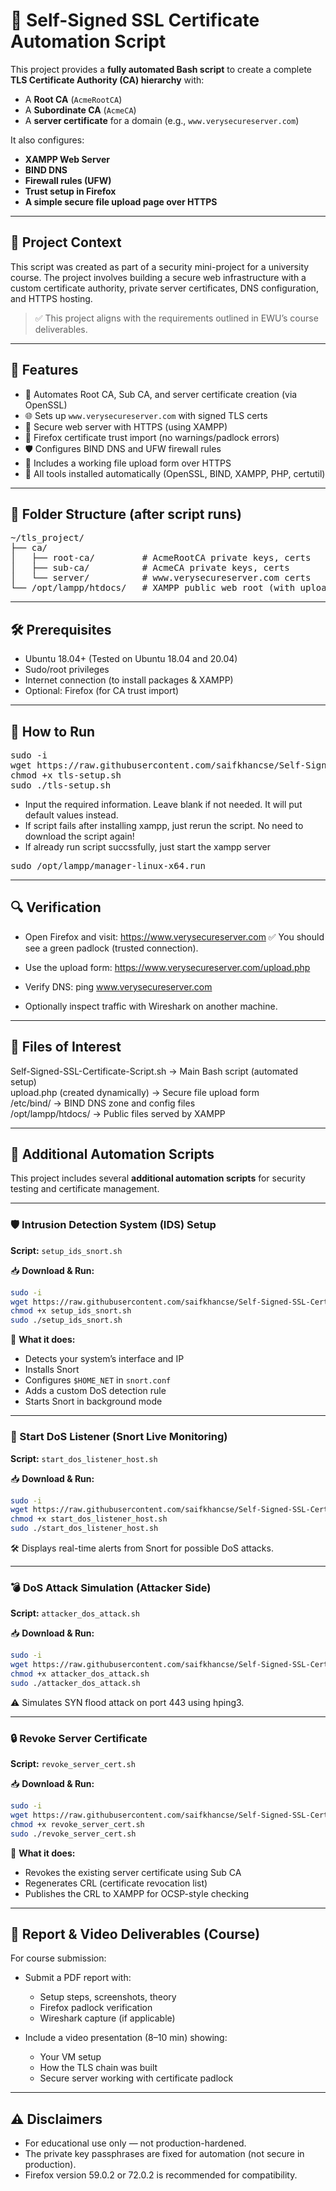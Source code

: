 
# 🔐 Self-Signed SSL Certificate Automation Script

This project provides a **fully automated Bash script** to create a complete **TLS Certificate Authority (CA) hierarchy** with:
- A **Root CA** (`AcmeRootCA`)
- A **Subordinate CA** (`AcmeCA`)
- A **server certificate** for a domain (e.g., `www.verysecureserver.com`)

It also configures:
- **XAMPP Web Server**
- **BIND DNS**
- **Firewall rules (UFW)**
- **Trust setup in Firefox**
- **A simple secure file upload page over HTTPS**

---

## 📌 Project Context

This script was created as part of a security mini-project for a university course. The project involves building a secure web infrastructure with a custom certificate authority, private server certificates, DNS configuration, and HTTPS hosting.

> ✅ This project aligns with the requirements outlined in EWU’s course deliverables.

---

## 🎯 Features

- 🔧 Automates Root CA, Sub CA, and server certificate creation (via OpenSSL)
- 🌐 Sets up `www.verysecureserver.com` with signed TLS certs
- 🔐 Secure web server with HTTPS (using XAMPP)
- 🧾 Firefox certificate trust import (no warnings/padlock errors)
- 🛡️ Configures BIND DNS and UFW firewall rules
- 📁 Includes a working file upload form over HTTPS
- 🧰 All tools installed automatically (OpenSSL, BIND, XAMPP, PHP, certutil)

---

## 📂 Folder Structure (after script runs)
<pre>
~/tls_project/
├── ca/
│   ├── root-ca/         # AcmeRootCA private keys, certs
│   ├── sub-ca/          # AcmeCA private keys, certs
│   └── server/          # www.verysecureserver.com certs
└── /opt/lampp/htdocs/   # XAMPP public web root (with upload form)
</pre>

---

## 🛠️ Prerequisites

- Ubuntu 18.04+ (Tested on Ubuntu 18.04 and 20.04)
- Sudo/root privileges
- Internet connection (to install packages & XAMPP)
- Optional: Firefox (for CA trust import)

---

## 🚀 How to Run
<pre>
sudo -i
wget https://raw.githubusercontent.com/saifkhancse/Self-Signed-SSL-Certificate-Script/main/Self-Signed-SSL-Certificate-Script.sh -O tls-setup.sh
chmod +x tls-setup.sh
sudo ./tls-setup.sh
</pre>
- Input the required information. Leave blank if not needed. It will put default values instead.
- If script fails after installing xampp, just rerun the script. No need to download the script again! 
- If already run script succssfully, just start the xampp server
<pre>
sudo /opt/lampp/manager-linux-x64.run
</pre>
---

## 🔍 Verification
- Open Firefox and visit: https://www.verysecureserver.com
  ✅ You should see a green padlock (trusted connection).

- Use the upload form: https://www.verysecureserver.com/upload.php

- Verify DNS:
    ping www.verysecureserver.com

- Optionally inspect traffic with Wireshark on another machine.

---

## 📁 Files of Interest

Self-Signed-SSL-Certificate-Script.sh   -> Main Bash script (automated setup)  
upload.php (created dynamically)         -> Secure file upload form  
/etc/bind/                               -> BIND DNS zone and config files  
/opt/lampp/htdocs/                       -> Public files served by XAMPP  

---


## 📁 Additional Automation Scripts

This project includes several **additional automation scripts** for security testing and certificate management.

---

### 🛡️ Intrusion Detection System (IDS) Setup
**Script:** `setup_ids_snort.sh`

📥 **Download & Run:**
```bash
sudo -i
wget https://raw.githubusercontent.com/saifkhancse/Self-Signed-SSL-Certificate-Script/main/setup_ids_snort.sh -O setup_ids_snort.sh
chmod +x setup_ids_snort.sh
sudo ./setup_ids_snort.sh
```

🔧 **What it does:**
- Detects your system’s interface and IP
- Installs Snort
- Configures `$HOME_NET` in `snort.conf`
- Adds a custom DoS detection rule
- Starts Snort in background mode

---

### 📡 Start DoS Listener (Snort Live Monitoring)
**Script:** `start_dos_listener_host.sh`

📥 **Download & Run:**
```bash
sudo -i
wget https://raw.githubusercontent.com/saifkhancse/Self-Signed-SSL-Certificate-Script/main/start_dos_listener_host.sh -O start_dos_listener_host.sh
chmod +x start_dos_listener_host.sh
sudo ./start_dos_listener_host.sh
```

🛠️ Displays real-time alerts from Snort for possible DoS attacks.

---

### 💣 DoS Attack Simulation (Attacker Side)
**Script:** `attacker_dos_attack.sh`

📥 **Download & Run:**
```bash
sudo -i
wget https://raw.githubusercontent.com/saifkhancse/Self-Signed-SSL-Certificate-Script/main/attacker_dos_attack.sh -O attacker_dos_attack.sh
chmod +x attacker_dos_attack.sh
sudo ./attacker_dos_attack.sh
```

⚠️ Simulates SYN flood attack on port 443 using hping3.

---

### 🔒 Revoke Server Certificate
**Script:** `revoke_server_cert.sh`

📥 **Download & Run:**
```bash
sudo -i
wget https://raw.githubusercontent.com/saifkhancse/Self-Signed-SSL-Certificate-Script/main/revoke_server_cert.sh -O revoke_server_cert.sh
chmod +x revoke_server_cert.sh
sudo ./revoke_server_cert.sh
```

🔧 **What it does:**
- Revokes the existing server certificate using Sub CA
- Regenerates CRL (certificate revocation list)
- Publishes the CRL to XAMPP for OCSP-style checking


---

## 📸 Report & Video Deliverables (Course)

For course submission:
- Submit a PDF report with:
    - Setup steps, screenshots, theory
    - Firefox padlock verification
    - Wireshark capture (if applicable)

- Include a video presentation (8–10 min) showing:
    - Your VM setup
    - How the TLS chain was built
    - Secure server working with certificate padlock

---

## ⚠️ Disclaimers

- For educational use only — not production-hardened.
- The private key passphrases are fixed for automation (not secure in production).
- Firefox version 59.0.2 or 72.0.2 is recommended for compatibility.
